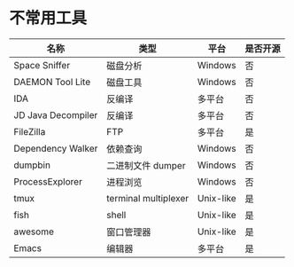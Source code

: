 # 不常用工具

| 名称 | 类型 | 平台 | 是否开源 |
|---|---|---|---|
| Space Sniffer | 磁盘分析 | Windows | 否 |
| DAEMON Tool Lite | 磁盘工具 | Windows | 否 |
| IDA | 反编译 | 多平台 | 否 |
| JD Java Decompiler | 反编译 | 多平台 | 否 |
| FileZilla | FTP | 多平台 | 是 |
| Dependency Walker | 依赖查询 | Windows | 否 |
| dumpbin | 二进制文件 dumper | Windows | 否 |
| ProcessExplorer | 进程浏览 | Windows | 否 |
| tmux | terminal multiplexer | Unix-like | 是 |
| fish | shell | Unix-like | 是 |
| awesome | 窗口管理器 | Unix-like | 是 |
| Emacs | 编辑器 | 多平台 | 是 |
